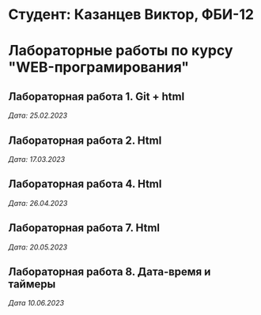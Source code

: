 # Студент: Казанцев Виктор, ФБИ-12

# Лабораторные работы по курсу "WEB-програмирования"

## Лабораторная работа 1. Git + html

*Дата: 25.02.2023*

## Лабораторная работа 2. Html

*Дата: 17.03.2023*

## Лабораторная работа 4. Html

*Дата: 26.04.2023*

## Лабораторная работа 7. Html

*Дата: 20.05.2023*

## Лабораторная работа 8. Дата-время и таймеры

*Дата 10.06.2023*

